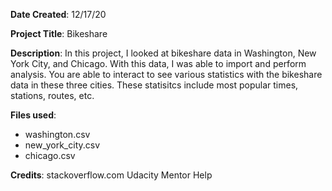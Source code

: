 **Date Created**: 12/17/20

**Project Title**: Bikeshare

**Description**: In this project, I looked at bikeshare data in Washington, New York City, and Chicago.  With this data,
I was able to import and perform analysis.  You are able to interact to see various statistics with the bikeshare data in
these three cities. These statisitcs include most popular times, stations, routes, etc.  

**Files used**:
* washington.csv
* new_york_city.csv
* chicago.csv

**Credits**:
stackoverflow.com
Udacity Mentor Help


